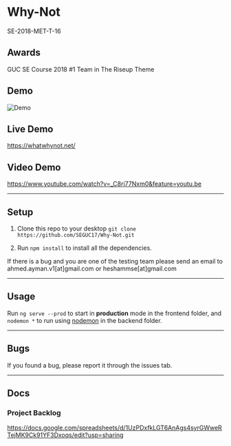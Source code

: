 # Why-Not

SE-2018-MET-T-16

## Awards

GUC SE Course 2018 #1 Team in The Riseup Theme

## Demo

<img src="http://i.imgur.com/7Bka1Aj.jpg" alt="Demo"/>

## Live Demo

https://whatwhynot.net/

## Video Demo

https://www.youtube.com/watch?v=_C8rj77Nxm0&feature=youtu.be

---

## Setup

1. Clone this repo to your desktop `git clone https://github.com/SEGUC17/Why-Not.git`

2. Run `npm install` to install all the dependencies.

If there is a bug and you are one of the testing team please send an email to ahmed.ayman.v1[at]gmail.com or heshammse[at]gmail.com

---

## Usage

Run `ng serve --prod` to start in **production** mode in the frontend folder, and `nodemon *` to run using [nodemon](https://nodemon.io/) in the backend folder.

---

## Bugs

If you found a bug, please report it through the issues tab.

---

## Docs

### Project Backlog

https://docs.google.com/spreadsheets/d/1UzPDxfkLGT6AnAgs4syrGWweRTejMK9Ck91YF3Dxoqs/edit?usp=sharing
